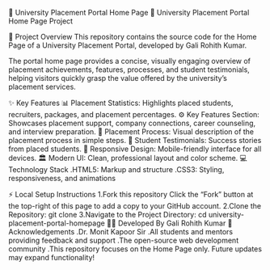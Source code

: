 🏫 University Placement Portal Home Page 🏫
University Placement Portal Home Page Project

🌟 Project Overview
This repository contains the source code for the Home Page of a University Placement Portal, developed by Gali Rohith Kumar.

The portal home page provides a concise, visually engaging overview of placement achievements, features, processes, and student testimonials, helping visitors quickly grasp the value offered by the university’s placement services.

✨ Key Features
📊 Placement Statistics: Highlights placed students, recruiters, packages, and placement percentages.
⚙️ Key Features Section: Showcases placement support, company connections, career counseling, and interview preparation.
📝 Placement Process: Visual description of the placement process in simple steps.
💬 Student Testimonials: Success stories from placed students.
📱 Responsive Design: Mobile-friendly interface for all devices.
🏛️ Modern UI: Clean, professional layout and color scheme.
💻 Technology Stack
.HTML5: Markup and structure
.CSS3: Styling, responsiveness, and animations


⚡ Local Setup Instructions
1.Fork this repository
  Click the “Fork” button at the top-right of this page to add a copy to your GitHub account.
2.Clone the Repository:
  git clone <repository-url>
3.Navigate to the Project Directory:
  cd university-placement-portal-homepage
🧑‍💻 Developed By
Gali Rohith Kumar
🙏 Acknowledgements
.Dr. Monit Kapoor Sir
.All students and mentors providing feedback and support
.The open-source web development community
.This repository focuses on the Home Page only. Future updates may expand functionality!
